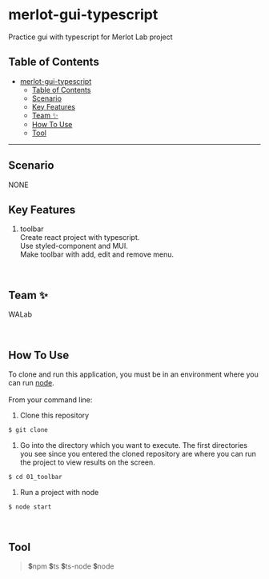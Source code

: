 # merlot-gui-typescript
Practice gui with typescript for Merlot Lab project

## Table of Contents
- [merlot-gui-typescript](#merlot-gui-typescript)
  - [Table of Contents](#table-of-contents)
  - [Scenario](#scenario)
  - [Key Features](#key-features)
  - [Team ✨](#team-)
  - [How To Use](#how-to-use)
  - [Tool](#tool)

---------------- 

## Scenario
NONE
<br />

## Key Features
1. toolbar <br/>
    Create react project with typescript. <br/>
    Use styled-component and MUI. <br/>
    Make toolbar with add, edit and remove menu.
<br />

## Team ✨
<p>WALab</p>
<br />

## How To Use
To clone and run this application, you must be in an environment where you can run [node](https://nodejs.org/en).<br /><br />
From your command line:

1. Clone this repository
```bash
$ git clone 
```
1. Go into the directory which you want to execute. The first directories you see since you entered the cloned repository are where you can run the project to view results on the screen.
```bash
$ cd 01_toolbar
```
1. Run a project with node
```bash
$ node start
```
<br />

## Tool
> 💲npm  💲ts 💲ts-node 💲node
<br />